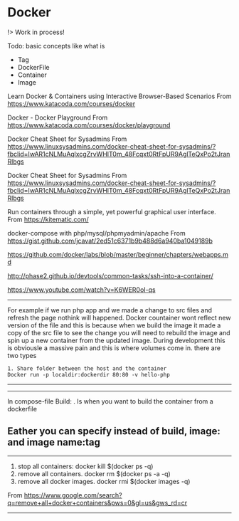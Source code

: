 # Docker

!> Work in process!

Todo: basic concepts like what is

- Tag
- DockerFile
- Container
- Image

Learn Docker & Containers using Interactive Browser-Based Scenarios
From <https://www.katacoda.com/courses/docker>

Docker - Docker Playground
From <https://www.katacoda.com/courses/docker/playground>


Docker Cheat Sheet for Sysadmins
From <https://www.linuxsysadmins.com/docker-cheat-sheet-for-sysadmins/?fbclid=IwAR1cNLMuAqlxcgZrvWHIT0m_48Fcqxt0RtFpUR9AglTeQxPo2tJranRlbgs> 

Docker Cheat Sheet for Sysadmins
From <https://www.linuxsysadmins.com/docker-cheat-sheet-for-sysadmins/?fbclid=IwAR1cNLMuAqlxcgZrvWHIT0m_48Fcqxt0RtFpUR9AglTeQxPo2tJranRlbgs>

Run containers through a simple, yet powerful graphical user interface.
From <https://kitematic.com/> 

docker-compose with php/mysql/phpmyadmin/apache
From <https://gist.github.com/jcavat/2ed51c6371b9b488d6a940ba1049189b>


https://github.com/docker/labs/blob/master/beginner/chapters/webapps.md

http://phase2.github.io/devtools/common-tasks/ssh-into-a-container/

https://www.youtube.com/watch?v=K6WER0oI-qs



---
For example if we run php app and we made a change to src files and refresh the page nothink will happened.
Docker countainer wont reflect new version of the file and this is because when we build the image it made a copy of the src file to see the change you will need to rebuild the image and spin up a new container from the updated image.
During development this is obviousle a massive pain and this is where volumes come in. there are two types

	1. Share folder between the host and the container 
	Docker run -p localdir:dockerdir 80:80 -v hello-php
---


----
In compose-file
Build: . Is when you want to build the container from a dockerfile

Eather you can specify instead of build, image: and image name:tag 
---

-----
1. stop all containers: docker kill $(docker ps -q)
2. remove all containers. docker rm $(docker ps -a -q)
3. remove all docker images. docker rmi $(docker images -q)

From <https://www.google.com/search?q=remove+all+docker+containers&pws=0&gl=us&gws_rd=cr> 

---
